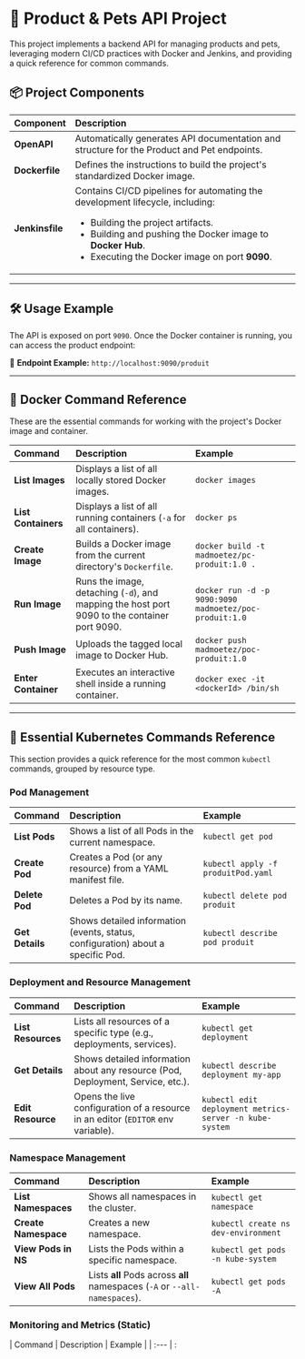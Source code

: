 # 🛒 Product & Pets API Project

This project implements a backend API for managing products and pets, leveraging modern CI/CD practices with Docker and Jenkins, and providing a quick reference for common commands.

## 📦 Project Components

| Component | Description |
| :--- | :--- |
| **OpenAPI** | Automatically generates API documentation and structure for the Product and Pet endpoints. |
| **Dockerfile** | Defines the instructions to build the project's standardized Docker image. |
| **Jenkinsfile** | Contains CI/CD pipelines for automating the development lifecycle, including: <ul><li>Building the project artifacts.</li><li>Building and pushing the Docker image to **Docker Hub**.</li><li>Executing the Docker image on port **9090**.</li></ul> |

---

## 🛠️ Usage Example

The API is exposed on port `9090`. Once the Docker container is running, you can access the product endpoint:

🔗 **Endpoint Example:** `http://localhost:9090/produit`

---

## 🐳 Docker Command Reference

These are the essential commands for working with the project's Docker image and container.

| Command | Description | Example |
| :--- | :--- | :--- |
| **List Images** | Displays a list of all locally stored Docker images. | `docker images` |
| **List Containers** | Displays a list of all running containers (`-a` for all containers). | `docker ps` |
| **Create Image** | Builds a Docker image from the current directory's `Dockerfile`. | `docker build -t madmoetez/pc-produit:1.0 .` |
| **Run Image** | Runs the image, detaching (`-d`), and mapping the host port 9090 to the container port 9090. | `docker run -d -p 9090:9090 madmoetez/poc-produit:1.0` |
| **Push Image** | Uploads the tagged local image to Docker Hub. | `docker push madmoetez/poc-produit:1.0` |
| **Enter Container** | Executes an interactive shell inside a running container. | `docker exec -it <dockerId> /bin/sh` |

---

## 🚀 Essential Kubernetes Commands Reference

This section provides a quick reference for the most common `kubectl` commands, grouped by resource type.

### Pod Management

| Command | Description | Example |
| :--- | :--- | :--- |
| **List Pods** | Shows a list of all Pods in the current namespace. | `kubectl get pod` |
| **Create Pod** | Creates a Pod (or any resource) from a YAML manifest file. | `kubectl apply -f produitPod.yaml` |
| **Delete Pod** | Deletes a Pod by its name. | `kubectl delete pod produit` |
| **Get Details** | Shows detailed information (events, status, configuration) about a specific Pod. | `kubectl describe pod produit` |

### Deployment and Resource Management

| Command | Description | Example |
| :--- | :--- | :--- |
| **List Resources** | Lists all resources of a specific type (e.g., deployments, services). | `kubectl get deployment` |
| **Get Details** | Shows detailed information about any resource (Pod, Deployment, Service, etc.). | `kubectl describe deployment my-app` |
| **Edit Resource** | Opens the live configuration of a resource in an editor (`EDITOR` env variable). | `kubectl edit deployment metrics-server -n kube-system` |

### Namespace Management

| Command | Description | Example |
| :--- | :--- | :--- |
| **List Namespaces** | Shows all namespaces in the cluster. | `kubectl get namespace` |
| **Create Namespace** | Creates a new namespace. | `kubectl create ns dev-environment` |
| **View Pods in NS** | Lists the Pods within a specific namespace. | `kubectl get pods -n kube-system` |
| **View All Pods** | Lists **all** Pods across **all** namespaces (`-A` or `--all-namespaces`). | `kubectl get pods -A` |

### Monitoring and Metrics (Static)

| Command | Description | Example |
| :--- | :
